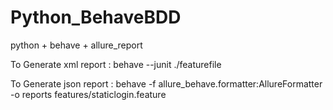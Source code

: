 # Python_BehaveBDD
python + behave + allure_report

To Generate xml report :
behave --junit ./featurefile

To Generate json report :
behave -f allure_behave.formatter:AllureFormatter
 -o reports features/staticlogin.feature


